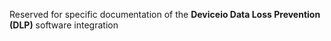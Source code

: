 Reserved for specific documentation of the **Deviceio Data Loss Prevention \(DLP\)** software integration

